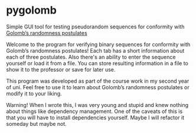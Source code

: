 # pygolomb
Simple GUI tool for testing pseudorandom sequences for conformity with [Golomb’s randomness postulates](https://www.iitg.ac.in/pinaki/Golomb.pdf)

Welcome to the program for verifying binary sequences for conformity with Golomb’s randomness postulates! Each tab has a short information about each of three postulates. Also there's an ability to enter the sequence yourself or load it from a file. You can store resulting information in a file to show it to the professor or save for later use.

This program was developed as part of the course work in my second year of uni. Feel free to use it to learn about Golomb’s randomness postulates or modify it to your liking.

Warning! When I wrote this, I was very young and stupid and knew nothing about things like dependency management. One of the caveats of this is that you will have to install dependencies yourself. Maybe I will refactor it someday but maybe not.
